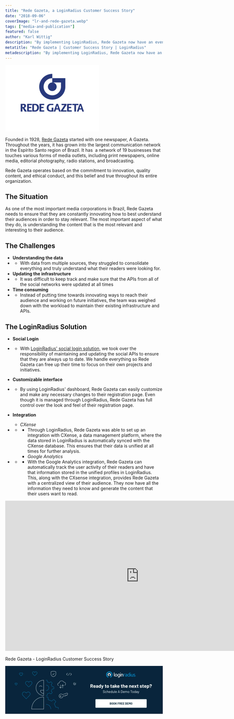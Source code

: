 ```yaml
---
title: "Rede Gazeta, a LoginRadius Customer Success Story"
date: "2018-09-06"
coverImage: "lr-and-rede-gazeta.webp"
tags: ["media-and-publication"]
featured: false 
author: "Karl Wittig" 
description: "By implementing LoginRadius, Rede Gazeta now have an even better understanding of what their readers are interested in, and can devote their time into generating quality content that their users want to read."
metatitle: "Rede Gazeta | Customer Success Story | LoginRadius"
metadescription: "By implementing LoginRadius, Rede Gazeta now have an even better understanding of what their readers are interested in."
---
```


![](logo_redegazeta-300x212.webp)

Founded in 1928, [Rede Gazeta](https://en.wikipedia.org/wiki/TV_Gazeta) started with one newspaper, A Gazeta. Throughout the years, it has grown into the largest communication network in the Espírito Santo region of Brazil. It has  a network of 19 businesses that touches various forms of media outlets, including print newspapers, online media, editorial photography, radio stations, and broadcasting.

Rede Gazeta operates based on the commitment to innovation, quality content, and ethical conduct, and this belief and true throughout its entire organization.

## The Situation

As one of the most important media corporations in Brazil, Rede Gazeta needs to ensure that they are constantly innovating how to best understand their audiences in order to stay relevant. The most important aspect of what they do, is understanding the content that is the most relevant and interesting to their audience.

## The Challenges

- **Understanding the data**
- - With data from multiple sources, they struggled to consolidate everything and truly understand what their readers were looking for.
- **Updating the infrastructure**
- - It was difficult to keep track and make sure that the APIs from all of the social networks were updated at all times
- **Time consuming**
- - Instead of putting time towards innovating ways to reach their audience and working on future initiatives, the team was weighed down with the workload to maintain their existing infrastructure and APIs.

## The LoginRadius Solution

- **Social Login**
- - With [LoginRadius' social login solution](https://www.loginradius.com/social-login/), we took over the responsibility of maintaining and updating the social APIs to ensure that they are always up to date. We handle everything so Rede Gazeta can free up their time to focus on their own projects and initiatives.
- **Customizable interface**
- - By using LoginRadius' dashboard, Rede Gazeta can easily customize and make any necessary changes to their registration page. Even though it is managed through LoginRadius, Rede Gazeta has full control over the look and feel of their registration page.

- **Integration**
    - _CXense_
- - - Through LoginRadius, Rede Gazeta was able to set up an integration with CXense, a data management platform, where the data stored in LoginRadius is automatically synced with the CXense database. This ensures that their data is unified at all times for further analysis.
    - _Google Analytics_
- - - With the Google Analytics integration, Rede Gazeta can automatically track the user activity of their readers and have that information stored in the unified profiles in LoginRadius. This, along with the CXsense integration, provides Rede Gazeta with a centralized view of their audience. They now have all the information they need to know and generate the content that their users want to read.

<iframe width="853" height="480" src="https://www.youtube.com/embed/YROtRO5GpbQ" frameborder="0" allow="accelerometer; autoplay; clipboard-write; encrypted-media; gyroscope; picture-in-picture" allowfullscreen></iframe>

Rede Gazeta - LoginRadius Customer Success Story

[![book-a-free-demo-loginradius](Book-a-free-demo-request-1024x310.webp)](https://www.loginradius.com/contact-us?utm_source=blog&utm_medium=web&utm_campaign=rede-gazeta-loginradius-customer-success-story)
